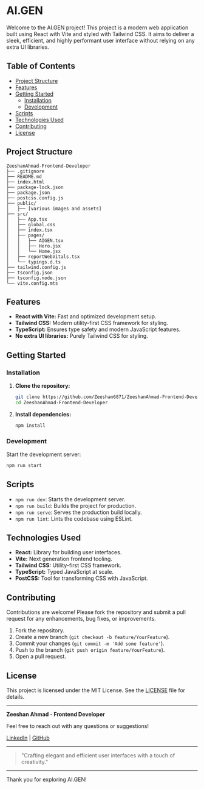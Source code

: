 
# AI.GEN

Welcome to the AI.GEN project! This project is a modern web application built using React with Vite and styled with Tailwind CSS. It aims to deliver a sleek, efficient, and highly performant user interface without relying on any extra UI libraries.

## Table of Contents
- [Project Structure](#project-structure)
- [Features](#features)
- [Getting Started](#getting-started)
  - [Installation](#installation)
  - [Development](#development)
- [Scripts](#scripts)
- [Technologies Used](#technologies-used)
- [Contributing](#contributing)
- [License](#license)

## Project Structure

```
ZeeshanAhmad-Frontend-Developer
├── .gitignore
├── README.md
├── index.html
├── package-lock.json
├── package.json
├── postcss.config.js
├── public/
│   ├── [various images and assets]
├── src/
│   ├── App.tsx
│   ├── global.css
│   ├── index.tsx
│   ├── pages/
│   │   ├── AIGEN.tsx
│   │   ├── Hero.jsx
│   │   └── Home.jsx
│   ├── reportWebVitals.tsx
│   └── typings.d.ts
├── tailwind.config.js
├── tsconfig.json
├── tsconfig.node.json
└── vite.config.mts
```

## Features

- **React with Vite:** Fast and optimized development setup.
- **Tailwind CSS:** Modern utility-first CSS framework for styling.
- **TypeScript:** Ensures type safety and modern JavaScript features.
- **No extra UI libraries:** Purely Tailwind CSS for styling.

## Getting Started

### Installation

1. **Clone the repository:**
   ```bash
   git clone https://github.com/Zeeshan6871/ZeeshanAhmad-Frontend-Developer.git
   cd ZeeshanAhmad-Frontend-Developer
   ```

2. **Install dependencies:**
   ```bash
   npm install
   ```

### Development

Start the development server:
```bash
npm run start
```

## Scripts

- `npm run dev`: Starts the development server.
- `npm run build`: Builds the project for production.
- `npm run serve`: Serves the production build locally.
- `npm run lint`: Lints the codebase using ESLint.

## Technologies Used

- **React:** Library for building user interfaces.
- **Vite:** Next generation frontend tooling.
- **Tailwind CSS:** Utility-first CSS framework.
- **TypeScript:** Typed JavaScript at scale.
- **PostCSS:** Tool for transforming CSS with JavaScript.

## Contributing

Contributions are welcome! Please fork the repository and submit a pull request for any enhancements, bug fixes, or improvements.

1. Fork the repository.
2. Create a new branch (`git checkout -b feature/YourFeature`).
3. Commit your changes (`git commit -m 'Add some feature'`).
4. Push to the branch (`git push origin feature/YourFeature`).
5. Open a pull request.

## License

This project is licensed under the MIT License. See the [LICENSE](LICENSE) file for details.

---

**Zeeshan Ahmad - Frontend Developer**

Feel free to reach out with any questions or suggestions!

[LinkedIn](https://www.linkedin.com/in/zeeshan-ahmad-417791293/) | [GitHub](https://github.com/Zeeshan6871)

---

> "Crafting elegant and efficient user interfaces with a touch of creativity."

---

Thank you for exploring AI.GEN!
  
